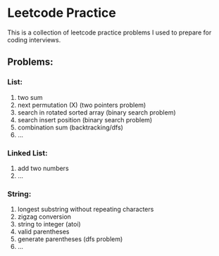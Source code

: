 # Leetcode Practice

This is a collection of leetcode practice problems I used to prepare
for coding interviews.

## Problems:

### List:
1. two sum
2. next permutation (X) (two pointers problem)
3. search in rotated sorted array (binary search problem)
4. search insert position (binary search problem)
5. combination sum (backtracking/dfs)
6. ...

### Linked List:
1. add two numbers
2. ...

### String:
1. longest substring without repeating characters
2. zigzag conversion
3. string to integer (atoi)
4. valid parentheses
5. generate parentheses (dfs problem)
6. ...